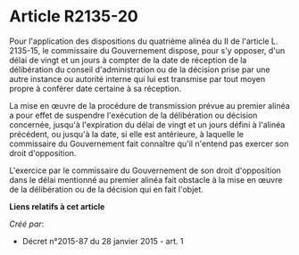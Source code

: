 # Article R2135-20

Pour l'application des dispositions du quatrième alinéa du II de l'article L. 2135-15, le commissaire du Gouvernement
dispose, pour s'y opposer, d'un délai de vingt et un jours à compter de la date de réception de la délibération du conseil
d'administration ou de la décision prise par une autre instance ou autorité interne qui lui est transmise par tout moyen
propre à conférer date certaine à sa réception. 

La mise en œuvre de la procédure de transmission prévue au premier alinéa a pour effet de suspendre l'exécution de la
délibération ou décision concernée, jusqu'à l'expiration du délai de vingt et un jours défini à l'alinéa précédent, ou
jusqu'à la date, si elle est antérieure, à laquelle le commissaire du Gouvernement fait connaître qu'il n'entend pas exercer
son droit d'opposition. 

L'exercice par le commissaire du Gouvernement de son droit d'opposition dans le délai mentionné au premier alinéa fait
obstacle à la mise en œuvre de la délibération ou de la décision qui en fait l'objet.

**Liens relatifs à cet article**

_Créé par_:

  - Décret n°2015-87 du 28 janvier 2015 - art. 1
